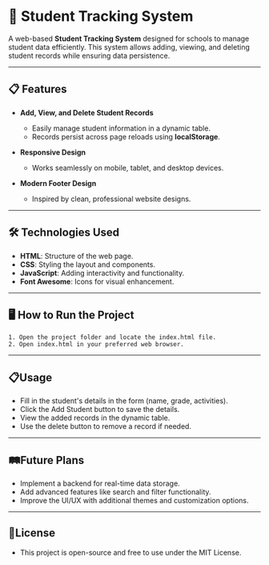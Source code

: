 # 🚀 Student Tracking System

A web-based **Student Tracking System** designed for schools to manage student data efficiently. This system allows adding, viewing, and deleting student records while ensuring data persistence.

---

## 📋 Features

- **Add, View, and Delete Student Records**  
  - Easily manage student information in a dynamic table.  
  - Records persist across page reloads using **localStorage**.  

- **Responsive Design**  
  - Works seamlessly on mobile, tablet, and desktop devices.  

- **Modern Footer Design**  
  - Inspired by clean, professional website designs.  

---

## 🛠️ Technologies Used

- **HTML**: Structure of the web page.
- **CSS**: Styling the layout and components.
- **JavaScript**: Adding interactivity and functionality.
- **Font Awesome**: Icons for visual enhancement.

---

## 🖥️ How to Run the Project

    1. Open the project folder and locate the index.html file.
    2. Open index.html in your preferred web browser.

---

## 📋Usage

- Fill in the student's details in the form (name, grade, activities).
- Click the Add Student button to save the details.
- View the added records in the dynamic table.
- Use the delete button to remove a record if needed.

---

## 🛤️Future Plans

- Implement a backend for real-time data storage.
- Add advanced features like search and filter functionality.
- Improve the UI/UX with additional themes and customization options.

---

## 📜License

- This project is open-source and free to use under the MIT License.